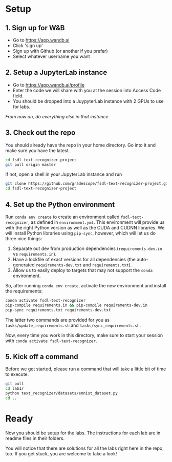 # Setup

## 1. Sign up for W&B

- Go to https://app.wandb.ai
- Click 'sign up'
- Sign up with Github (or another if you prefer)
- Select whatever username you want

## 2. Setup a JupyterLab instance

- Go to https://app.wandb.ai/profile
- Enter the code we will share with you at the session into Access Code field.
- You should be dropped into a JuypyterLab instance with 2 GPUs to use for labs.

*From now on, do everything else in that instance*

## 3. Check out the repo

You should already have the repo in your home directory. Go into it and make sure you have the latest.

```sh
cd fsdl-text-recognizer-project
git pull origin master
```

If not, open a shell in your JupyterLab instance and run

```sh
git clone https://github.com/gradescope/fsdl-text-recognizer-project.git
cd fsdl-text-recognizer-project
```

## 4. Set up the Python environment

Run `conda env create` to create an environment called `fsdl-text-recognizer`, as defined in `environment.yml`.
This environment will provide us with the right Python version as well as the CUDA and CUDNN libraries.
We will install Python libraries using `pip-sync`, however, which will let us do three nice things:

1. Separate out dev from production dependencies (`requirements-dev.in` vs `requirements.in`).
2. Have a lockfile of exact versions for all dependencies (the auto-generated `requirements-dev.txt` and `requirements.txt`).
3. Allow us to easily deploy to targets that may not support the `conda` environment.

So, after running `conda env create`, activate the new environment and install the requirements:

```sh
conda activate fsdl-text-recognizer
pip-compile requirements.in && pip-compile requirements-dev.in
pip-sync requirements.txt requirements-dev.txt
```

The latter two commands are provided for you as `tasks/update_requirements.sh` and `tasks/sync_requirements.sh`.

Now, every time you work in this directory, make sure to start your session with `conda activate fsdl-text-recognizer`.

## 5. Kick off a command

Before we get started, please run a command that will take a little bit of time to execute.

```sh
git pull
cd lab1/
python text_recognizer/datasets/emnist_dataset.py
cd ..
```

# Ready

Now you should be setup for the labs. The instructions for each lab are in readme files in their folders.

You will notice that there are solutions for all the labs right here in the repo, too.
If you get stuck, you are welcome to take a look!
